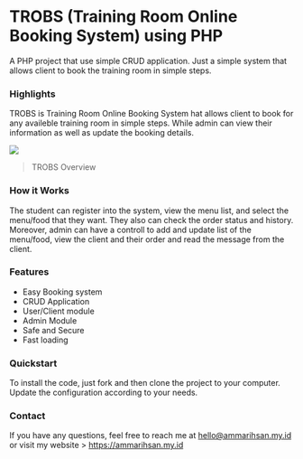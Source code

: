# TROBS (Training Room Online Booking System) using PHP
A PHP project that use simple CRUD application. Just a simple system that allows client to book the training room in simple steps.

 
### Highlights
TROBS is Training Room Online Booking System hat allows client to book for any availeble training room in simple steps. While admin can view their information as well as update the booking details. 

[![](https://raw.githubusercontent.com/ainstudio/OFOS-Online-Food-Ordering-System/master/screenshot/ofos.png)](https://ammarihsan.my.id "TROBS Overview")
> TROBS Overview


### How it Works
The student can register into the system, view the menu list, and select the menu/food that they want. They also can check the order status and history. Moreover, admin can have a controll to add and update list of the menu/food, view the client and their order and read the message from the client.


### Features
- Easy Booking system
- CRUD Application
- User/Client module
- Admin Module
- Safe and Secure
- Fast loading


### Quickstart
To install the code, just fork and then clone the project to your computer.
Update the configuration according to your needs.


### Contact 
If you have any questions, feel free to reach me at hello@ammarihsan.my.id or visit my website > https://ammarihsan.my.id
                
